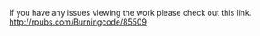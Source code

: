 If you have any issues viewing the work please check out this link. 
http://rpubs.com/Burningcode/85509

